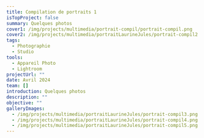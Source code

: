 ```yaml
---
title: Compilation de portraits 1
isTopProject: false
summary: Quelques photos
cover1: /img/projects/multimedia/portrait-compil/portrait-compil.png
cover2: /img/projects/multimedia/portraitLaurineJules/portrait-compil2.png
tags:
  - Photographie
  - Studio
tools:
  - Appareil Photo
  - Lightroom
projectUrl: ""
date: Avril 2024
team: []
introduction: Quelques photos
description: ""
objective: ""
galleryImages:
  - /img/projects/multimedia/portraitLaurineJules/portrait-compil3.png
  - /img/projects/multimedia/portraitLaurineJules/portrait-compil4.png
  - /img/projects/multimedia/portraitLaurineJules/portrait-compil5.png
---
```


